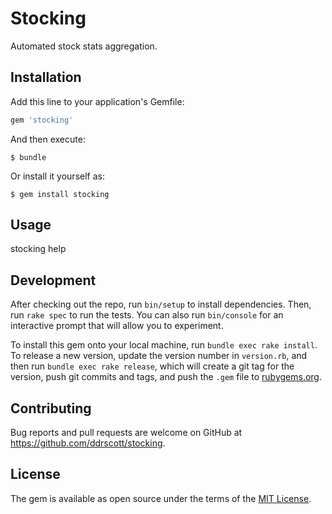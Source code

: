 # Stocking

Automated stock stats aggregation.

## Installation

Add this line to your application's Gemfile:

```ruby
gem 'stocking'
```

And then execute:

    $ bundle

Or install it yourself as:

    $ gem install stocking

## Usage

stocking help

## Development

After checking out the repo, run `bin/setup` to install dependencies. Then, run `rake spec` to run the tests. You can also run `bin/console` for an interactive prompt that will allow you to experiment.

To install this gem onto your local machine, run `bundle exec rake install`. To release a new version, update the version number in `version.rb`, and then run `bundle exec rake release`, which will create a git tag for the version, push git commits and tags, and push the `.gem` file to [rubygems.org](https://rubygems.org).

## Contributing

Bug reports and pull requests are welcome on GitHub at https://github.com/ddrscott/stocking.


## License

The gem is available as open source under the terms of the [MIT License](http://opensource.org/licenses/MIT).

